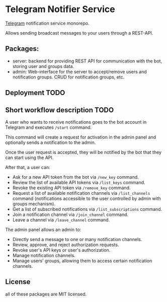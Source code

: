 # Telegram Notifier Service

[Telegram](https://telegram.org/) notification service monorepo.

Allows sending broadcast messages to your users through a REST-API.

## Packages:

- server: backend for providing REST API for communication with the bot, storing
  user and groups data.
- admin: Web-interface for the server to accept/remove users and notification
  groups. CRUD for notification groups, etc.

## Deployment TODO

## Short workflow description TODO

A user who wants to receive notifications goes to the bot account in Telegram
and executes `/start` command.

This command will create a request for activation in the admin panel and
optionally sends a notification to the admin.

Once the user request is accepted, they will be notified by the bot that they
can start using the API.

After that, a user can:
- Ask for a new API token from the bot via `/new_key` command.
- Review the list of available API tokens via `/list_keys` command.
- Revoke the existing API token via `/remove_key` command.
- Request a list of available notification channels via `/list_channels` command
  (notifications accessible to the user controlled by admin with groups mechanism).
- Get a list of subscribed notifications via `/list_subscriptions` command.
- Join a notification channel via `/join_channel` command.
- Leave a channel via `/leave_channel` command.

The admin panel allows an admin to:
- Directly send a message to one or many notification channels.
- Review, approve, and reject authorization requests.
- Revoke user's API keys or user's authorization.
- Manage notification channels.
- Manage users' groups, allowing them to access certain notification channels.

## License
all of these packages are MIT licensed.